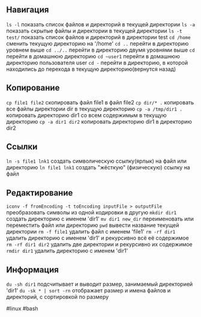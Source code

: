 ## Навигация
`ls -l`		показать список файлов и директорий в текущей директории
`ls -a`		показать скрытые файлы и директории в текущей директории
`ls -t test/`		показать список файлов и директорий в директории test
`cd /home`		сменить текущую директорию на '/home'
`cd ..`		перейти в директорию уровнем выше
`cd ../..`		перейти в директорию двумя уровнями выше
`cd`		перейти в домашнюю директорию
`cd ~user1`		перейти в домашнюю директорию пользователя user
`cd -`		перейти в директорию, в которой находились до перехода в текущую директорию(вернутся назад)


## Копирование
`cp file1 file2`		скопировать файл file1 в файл file2 
`cp dir/* .`		копировать все файлы директории dir в текущую директорию 
`cp -a /tmp/dir1 .`		копировать директорию dir1 со всем содержимым в текущую директорию
`cp -a dir1 dir2`		копировать директорию dir1 в директорию dir2


## Ссылки
`ln -s file1 lnk1`		создать символическую ссылку(ярлык) на файл или директорию
`ln file1 lnk1`		создать "жёсткую" (физическую) ссылку на файл


## Редактирование
`iconv -f fromEncoding -t toEncoding inputFile > outputFile`	преобразовать символы из одной кодировки в другую
`mkdir dir1`	создать директорию с именем 'dir1'
`mv dir1 new_dir`		переименовать или переместить файл или директорию
`pwd`	вывести название текущей директории
`rm -f file1`	удалить файл с именем 'file1'
`rm -rf dir1`	удалить директорию с именем 'dir1' и рекурсивно всё её содержимое
`rm -rf dir1 dir2`	удалить две директории и рекурсивно их содержимое
`rmdir dir1`	удалить директорию с именем 'dir1'

## Информация
`du -sh dir1`	подсчитывает и выводит размер, занимаемый директорией 'dir1'
`du -sk * | sort -rn`		отображает размер и имена файлов и директорий, с сортировкой по
размеру


#linux #bash 
